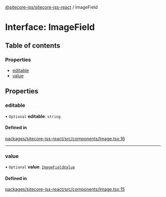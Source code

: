 [@sitecore-jss/sitecore-jss-react](../README.md) / ImageField

# Interface: ImageField

## Table of contents

### Properties

- [editable](ImageField.md#editable)
- [value](ImageField.md#value)

## Properties

### editable

• `Optional` **editable**: `string`

#### Defined in

[packages/sitecore-jss-react/src/components/Image.tsx:16](https://github.com/Sitecore/jss/blob/df1d7aee4/packages/sitecore-jss-react/src/components/Image.tsx#L16)

___

### value

• `Optional` **value**: [`ImageFieldValue`](ImageFieldValue.md)

#### Defined in

[packages/sitecore-jss-react/src/components/Image.tsx:15](https://github.com/Sitecore/jss/blob/df1d7aee4/packages/sitecore-jss-react/src/components/Image.tsx#L15)
